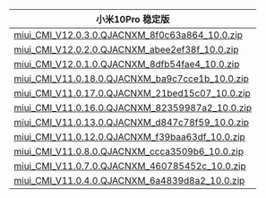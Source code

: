 | 小米10Pro  稳定版    |
| ---- |
| [miui_CMI_V12.0.3.0.QJACNXM_8f0c63a864_10.0.zip](https://hugeota.d.miui.com/V12.0.3.0.QJACNXM/miui_CMI_V12.0.3.0.QJACNXM_8f0c63a864_10.0.zip)    |
| [miui_CMI_V12.0.2.0.QJACNXM_abee2ef38f_10.0.zip](https://hugeota.d.miui.com/V12.0.2.0.QJACNXM/miui_CMI_V12.0.2.0.QJACNXM_abee2ef38f_10.0.zip)    |
| [miui_CMI_V12.0.1.0.QJACNXM_8dfb54fae4_10.0.zip](https://hugeota.d.miui.com/V12.0.1.0.QJACNXM/miui_CMI_V12.0.1.0.QJACNXM_8dfb54fae4_10.0.zip)    |
| [miui_CMI_V11.0.18.0.QJACNXM_ba9c7cce1b_10.0.zip](https://hugeota.d.miui.com/V11.0.18.0.QJACNXM/miui_CMI_V11.0.18.0.QJACNXM_ba9c7cce1b_10.0.zip)    |
| [miui_CMI_V11.0.17.0.QJACNXM_21bed15c07_10.0.zip](https://hugeota.d.miui.com/V11.0.17.0.QJACNXM/miui_CMI_V11.0.17.0.QJACNXM_21bed15c07_10.0.zip)    |
| [miui_CMI_V11.0.16.0.QJACNXM_82359987a2_10.0.zip](https://hugeota.d.miui.com/V11.0.16.0.QJACNXM/miui_CMI_V11.0.16.0.QJACNXM_82359987a2_10.0.zip)    |
| [miui_CMI_V11.0.13.0.QJACNXM_d847c78f59_10.0.zip](https://hugeota.d.miui.com/V11.0.13.0.QJACNXM/miui_CMI_V11.0.13.0.QJACNXM_d847c78f59_10.0.zip)    |
| [miui_CMI_V11.0.12.0.QJACNXM_f39baa63df_10.0.zip](https://hugeota.d.miui.com/V11.0.12.0.QJACNXM/miui_CMI_V11.0.12.0.QJACNXM_f39baa63df_10.0.zip)    |
| [miui_CMI_V11.0.8.0.QJACNXM_ccca3509b6_10.0.zip](https://hugeota.d.miui.com/V11.0.8.0.QJACNXM/miui_CMI_V11.0.8.0.QJACNXM_ccca3509b6_10.0.zip)    |
| [miui_CMI_V11.0.7.0.QJACNXM_460785452c_10.0.zip](https://hugeota.d.miui.com/V11.0.7.0.QJACNXM/miui_CMI_V11.0.7.0.QJACNXM_460785452c_10.0.zip)    |
| [miui_CMI_V11.0.4.0.QJACNXM_6a4839d8a2_10.0.zip](https://hugeota.d.miui.com/V11.0.4.0.QJACNXM/miui_CMI_V11.0.4.0.QJACNXM_6a4839d8a2_10.0.zip)    |
